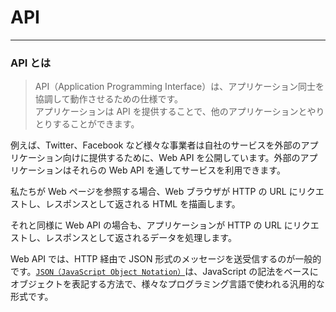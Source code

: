 # API

---

### API とは

> API（Application Programming Interface）は、アプリケーション同士を協調して動作させるための仕様です。<br>
> アプリケーションは API を提供することで、他のアプリケーションとやりとりすることができます。

例えば、Twitter、Facebook など様々な事業者は自社のサービスを外部のアプリケーション向けに提供するために、Web API を公開しています。外部のアプリケーションはそれらの Web API を通してサービスを利用できます。

私たちが Web ページを参照する場合、Web ブラウザが HTTP の URL にリクエストし、レスポンスとして返される HTML を描画します。

それと同様に Web API の場合も、アプリケーションが HTTP の URL にリクエストし、レスポンスとして返されるデータを処理します。

Web API では、HTTP 経由で JSON 形式のメッセージを送受信するのが一般的です。[`JSON（JavaScript Object Notation）`](Development/JSON.md)は、JavaScript の記法をベースにオブジェクトを表記する方法で、様々なプログラミング言語で使われる汎用的な形式です。
